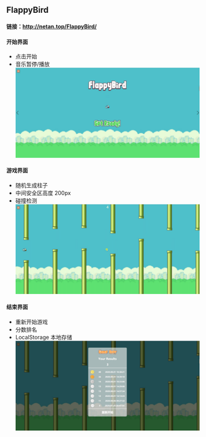## FlappyBird

#### 链接：http://netan.top/FlappyBird/

#### 开始界面

- 点击开始
- 音乐暂停/播放
![image](https://github.com/Perisiguiendo/FlappyBird/blob/master/pic/start.jpg)

#### 游戏界面

- 随机生成柱子
- 中间安全区高度 200px
- 碰撞检测
![image](https://github.com/Perisiguiendo/FlappyBird/blob/master/pic/game.jpg)

####  结束界面

- 重新开始游戏
- 分数排名
- LocalStorage 本地存储
![image](https://github.com/Perisiguiendo/FlappyBird/blob/master/pic/over.jpg)
